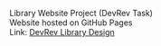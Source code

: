 Library Website Project (DevRev Task) <br />
Website hosted on GitHub Pages <br />
Link: [DevRev Library Design](https://221910310013.github.io/devrev-library.github.io/)
